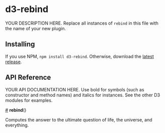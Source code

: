 # d3-rebind

YOUR DESCRIPTION HERE. Replace all instances of `rebind` in this file with the name of your new plugin.

## Installing

If you use NPM, `npm install d3-rebind`. Otherwise, download the [latest release](https://github.com/d3/d3-rebind/releases/latest).

## API Reference

YOUR API DOCUMENTATION HERE. Use bold for symbols (such as constructor and method names) and italics for instances. See the other D3 modules for examples.

<a href="#rebind" name="rebind">#</a> <b>rebind</b>()

Computes the answer to the ultimate question of life, the universe, and everything.
